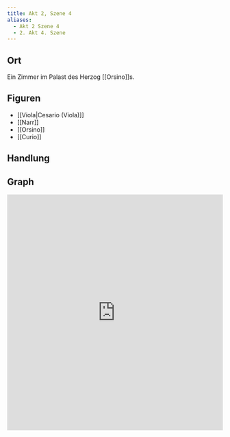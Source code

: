 ```yaml
---
title: Akt 2, Szene 4
aliases:
  - Akt 2 Szene 4
  - 2. Akt 4. Szene
---
```

## Ort
Ein Zimmer im Palast des Herzog [[Orsino]]s.

## Figuren
- [[Viola|Cesario (Viola)]]
- [[Narr]]
- [[Orsino]]
- [[Curio]]

## Handlung

## Graph
<iframe src="https://catchears.github.io/was-ihr-wollt-graphs/act-2-scene-4" width=100% height=550 style="border: 0;"></iframe>
